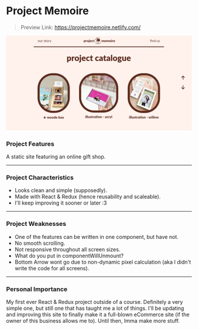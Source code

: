 # Project Memoire
> Preview Link: https://projectmemoire.netlify.com/

![Preivew](https://github.com/DillanImans/ProjectMemoire/blob/master/src/photos/preview.png)

### Project Features
A static site featuring an online gift shop.

----
### Project Characteristics
* Looks clean and simple (supposedly).
* Made with React & Redux (hence reusability and scaleable).
* I'll keep improving it sooner or later :3
----
### Project Weaknesses
* One of the features can be written in one component, but have not.
* No smooth scrolling.
* Not responsive throughout all screen sizes.
* What do you put in componentWillUnmount?
* Bottom Arrow wont go due to non-dynamic pixel calculation (aka I didn't write the code for all screens).
----
### Personal Importance
My first ever React & Redux project outside of a course. Definitely a very simple one, but still one that has taught me a lot of things. 
I'll be updating and improving this site to finally make it a full-blown eCommerce site (if the owner of this business allows me to). 
Until then, Imma make more stuff.
